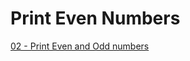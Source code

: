 # Print Even Numbers

[02 - Print Even and Odd numbers](https://colab.research.google.com/drive/1dXlECYukDvV-eKe8TBov29pEvZSEfv-V?usp=sharing)